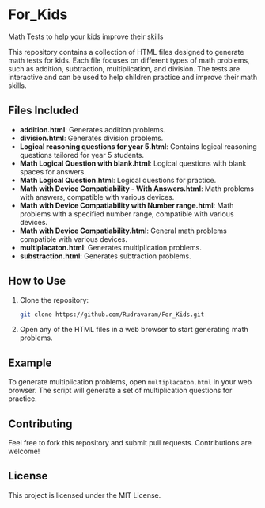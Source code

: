 # For_Kids
Math Tests to help your kids improve their skills

This repository contains a collection of HTML files designed to generate math tests for kids. Each file focuses on different types of math problems, such as addition, subtraction, multiplication, and division. The tests are interactive and can be used to help children practice and improve their math skills.

## Files Included

- **addition.html**: Generates addition problems.
- **division.html**: Generates division problems.
- **Logical reasoning questions for year 5.html**: Contains logical reasoning questions tailored for year 5 students.
- **Math Logical Question with blank.html**: Logical questions with blank spaces for answers.
- **Math Logical Question.html**: Logical questions for practice.
- **Math with Device Compatiability - With Answers.html**: Math problems with answers, compatible with various devices.
- **Math with Device Compatiability with Number range.html**: Math problems with a specified number range, compatible with various devices.
- **Math with Device Compatiability.html**: General math problems compatible with various devices.
- **multiplacaton.html**: Generates multiplication problems.
- **substraction.html**: Generates subtraction problems.

## How to Use

1. Clone the repository:
    ```sh
    git clone https://github.com/Rudravaram/For_Kids.git
    ```
2. Open any of the HTML files in a web browser to start generating math problems.

## Example

To generate multiplication problems, open `multiplacaton.html` in your web browser. The script will generate a set of multiplication questions for practice.

## Contributing

Feel free to fork this repository and submit pull requests. Contributions are welcome!

## License

This project is licensed under the MIT License.